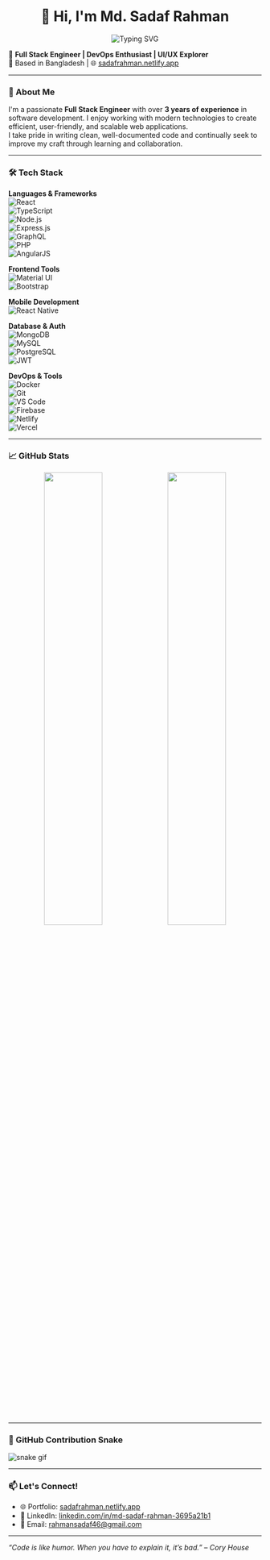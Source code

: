 <h1 align="center">
  👋 Hi, I'm Md. Sadaf Rahman
</h1>

<p align="center">
  <img src="https://readme-typing-svg.demolab.com?font=Fira+Code&duration=2000&pause=1000&color=F75C7E&width=435&lines=Full+Stack+Engineer;DevOps+Enthusiast;UI%2FUX+Explorer;Clean+Code+Advocate" alt="Typing SVG" />
</p>

🎯 **Full Stack Engineer | DevOps Enthusiast | UI/UX Explorer**  
📍 Based in Bangladesh | 🌐 [sadafrahman.netlify.app](https://sadafrahman.netlify.app)

---

### 🚀 About Me

I'm a passionate **Full Stack Engineer** with over **3 years of experience** in software development. I enjoy working with modern technologies to create efficient, user-friendly, and scalable web applications.  
I take pride in writing clean, well-documented code and continually seek to improve my craft through learning and collaboration.

---

### 🛠️ Tech Stack

**Languages & Frameworks**  
![React](https://img.shields.io/badge/-React-61DAFB?logo=react&logoColor=black&style=flat-square)  
![TypeScript](https://img.shields.io/badge/-TypeScript-007acc?logo=typescript&logoColor=white&style=flat-square)  
![Node.js](https://img.shields.io/badge/-Node.js-339933?logo=nodedotjs&logoColor=white&style=flat-square)  
![Express.js](https://img.shields.io/badge/-Express.js-000000?logo=express&logoColor=white&style=flat-square)  
![GraphQL](https://img.shields.io/badge/-GraphQL-E10098?logo=graphql&logoColor=white&style=flat-square)  
![PHP](https://img.shields.io/badge/-PHP-777BB4?logo=php&logoColor=white&style=flat-square)  
![AngularJS](https://img.shields.io/badge/-AngularJS-DD0031?logo=angularjs&logoColor=white&style=flat-square)

**Frontend Tools**  
![Material UI](https://img.shields.io/badge/-MaterialUI-007FFF?logo=mui&logoColor=white&style=flat-square)  
![Bootstrap](https://img.shields.io/badge/-Bootstrap-7952B3?logo=bootstrap&logoColor=white&style=flat-square)

**Mobile Development**  
![React Native](https://img.shields.io/badge/-ReactNative-61DAFB?logo=react&logoColor=black&style=flat-square)

**Database & Auth**  
![MongoDB](https://img.shields.io/badge/-MongoDB-47A248?logo=mongodb&logoColor=white&style=flat-square)  
![MySQL](https://img.shields.io/badge/-MySQL-4479A1?logo=mysql&logoColor=white&style=flat-square)  
![PostgreSQL](https://img.shields.io/badge/-PostgreSQL-336791?logo=postgresql&logoColor=white&style=flat-square)  
![JWT](https://img.shields.io/badge/-JWT-000000?logo=jsonwebtokens&logoColor=white&style=flat-square)

**DevOps & Tools**  
![Docker](https://img.shields.io/badge/-Docker-2496ED?logo=docker&logoColor=white&style=flat-square)  
![Git](https://img.shields.io/badge/-Git-F05032?logo=git&logoColor=white&style=flat-square)  
![VS Code](https://img.shields.io/badge/-VSCode-007ACC?logo=visualstudiocode&logoColor=white&style=flat-square)  
![Firebase](https://img.shields.io/badge/-Firebase-FFCA28?logo=firebase&logoColor=black&style=flat-square)  
![Netlify](https://img.shields.io/badge/-Netlify-00C7B7?logo=netlify&logoColor=white&style=flat-square)  
![Vercel](https://img.shields.io/badge/-Vercel-000000?logo=vercel&logoColor=white&style=flat-square)

---

### 📈 GitHub Stats

<p align="center">
  <img width="48%" src="https://github-readme-stats.vercel.app/api?username=rahmansadaf46&show_icons=true&theme=radical" />
  <img width="48%" src="https://github-readme-stats.vercel.app/api/top-langs/?username=rahmansadaf46&layout=compact&theme=radical" />
</p>

---

### 🐍 GitHub Contribution Snake

![snake gif](https://github.com/rahmansadaf46/rahmansadaf46/blob/output/github-contribution-grid-snake.svg)

---

### 📫 Let's Connect!

- 🌐 Portfolio: [sadafrahman.netlify.app](https://sadafrahman.netlify.app)  
- 💼 LinkedIn: [linkedin.com/in/md-sadaf-rahman-3695a21b1](https://linkedin.com/in/md-sadaf-rahman-3695a21b1)  
- 📧 Email: rahmansadaf46@gmail.com

---

_“Code is like humor. When you have to explain it, it’s bad.” – Cory House_
